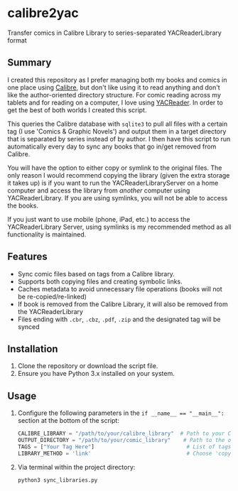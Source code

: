 # calibre2yac
Transfer comics in Calibre Library to series-separated YACReaderLibrary format

## Summary
I created this repository as I prefer managing both my books and comics in one place using [Calibre](https://calibre-ebook.com/), but don't like using it to read anything and don't like the author-oriented directory structure. For comic reading across my tablets and for reading on a computer, I love using [YACReader](https://yacreader.com/). In order to get the best of both worlds I created this script.

This queries the Calibre database with `sqlite3` to pull all files with a certain tag (I use 'Comics & Graphic Novels') and output them in a target directory that is separated by series instead of by author. I then have this script to run automatically every day to sync any books that go in/get removed from Calibre.

You will have the option to either copy or symlink to the original files. The only reason I would recommend copying the library (given the extra storage it takes up) is if you want to run the YACReaderLibraryServer on a home computer and access the library from *another* computer using YACReaderLibrary. If you are using symlinks, you will not be able to access the books.

If you just want to use mobile (phone, iPad, etc.) to access the YACReaderLibrary Server, using symlinks is my recommended method as all functionality is maintained.

## Features

-  Sync comic files based on tags from a Calibre library.
-  Supports both copying files and creating symbolic links.
-  Caches metadata to avoid unnecessary file operations (books will not be re-copied/re-linked)
-  If book is removed from the Calibre Library, it will also be removed from the YACReaderLibrary
-  Files ending with `.cbr`, `.cbz`, `.pdf`, `.zip` and the designated tag will be synced

## Installation

1. Clone the repository or download the script file.
2. Ensure you have Python 3.x installed on your system.

## Usage

1. Configure the following parameters in the `if __name__ == "__main__":` section at the bottom of the script:

   ```python
   CALIBRE_LIBRARY = "/path/to/your/calibre_library"  # Path to your Calibre library
   OUTPUT_DIRECTORY = "/path/to/your/comic_library"    # Path to the output directory
   TAGS = ["Your Tag Here"]                             # List of tags to sync
   LIBRARY_METHOD = 'link'                              # Choose 'copy' or 'link'
    ```
2. Via terminal within the project directory:

    ```bash
    python3 sync_libraries.py
    ```
